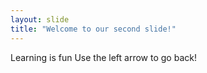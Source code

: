 ```yaml
---
layout: slide
title: "Welcome to our second slide!"
---
```

Learning is fun
Use the left arrow to go back!
